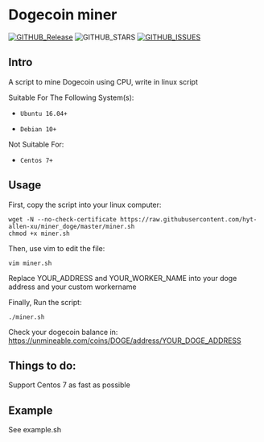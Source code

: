# Dogecoin miner
[![GITHUB_Release](https://img.shields.io/badge/release-v0.1-blue)](https://github.com/hyt-allen-xu/miner_doge/releases/tag/v0.1) ![GITHUB_STARS](https://img.shields.io/github/stars/hyt-allen-xu/miner_doge) [![GITHUB_ISSUES](https://img.shields.io/github/issues/hyt-allen-xu/miner_doge)](****)

## Intro

A script to mine Dogecoin using CPU, write in linux script

Suitable For The Following System(s):

- `Ubuntu 16.04+`

- `Debian 10+`

Not Suitable For:

- `Centos 7+`

## Usage

First, copy the script into your linux computer:

```
wget -N --no-check-certificate https://raw.githubusercontent.com/hyt-allen-xu/miner_doge/master/miner.sh 
chmod +x miner.sh
```

Then, use vim to edit the file:

```vim miner.sh```

Replace YOUR_ADDRESS and YOUR_WORKER_NAME into your doge address and your custom workername

Finally, Run the script:

```./miner.sh```

Check your dogecoin balance in: https://unmineable.com/coins/DOGE/address/YOUR_DOGE_ADDRESS

## Things to do:

Support Centos 7 as fast as possible

## Example

See example.sh
